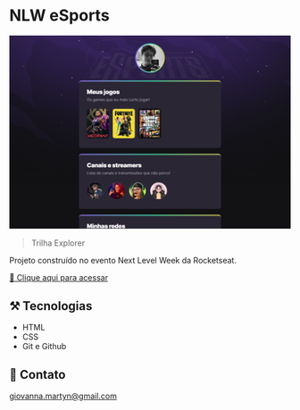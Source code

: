# NLW eSports

![preview](./.github/preview.png)

> Trilha Explorer

Projeto construído no evento Next Level Week da Rocketseat.

[🔗 Clique aqui para acessar](https://giosmartyn.github.io/NLWESPORTS/)

## ⚒️ Tecnologias

- HTML
- CSS
- Git e Github

## 💜 Contato

giovanna.martyn@gmail.com
